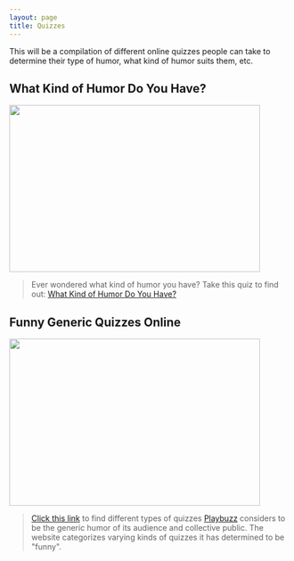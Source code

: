 ```yaml
---
layout: page
title: Quizzes
---
```


<p class="message">
  This will be a compilation of different online quizzes people can take to determine their type of humor, what kind of humor suits them, etc.
</p>

## What Kind of Humor Do You Have?
<a href="https://www.playbuzz.com/monikasymonds10/what-kind-of-humor-are-you"><img src="https://actamu.github.io/laughing-aggies/public/images/humor_quiz.png" height="300" width="450" ></a>
> Ever wondered what kind of humor you have? Take this quiz to find out: [What Kind of Humor Do You Have?](https://www.playbuzz.com/monikasymonds10/what-kind-of-humor-are-you)

## Funny Generic Quizzes Online
<a href="https://www.playbuzz.com/Funny"><img src="https://actamu.github.io/laughing-aggies/public/images/quiz-time.png" height="300" width="450" ></a>
> [Click this link](https://www.playbuzz.com/Funny) to find different types of quizzes [Playbuzz](https://www.playbuzz.com/) considers to be the generic humor of its audience and collective public. The website categorizes varying kinds of quizzes it has determined to be "funny".
